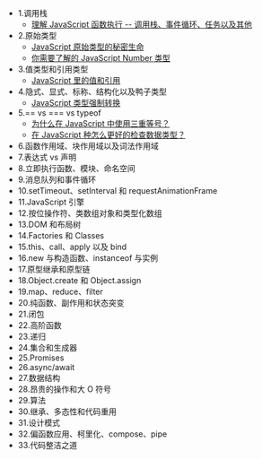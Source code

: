 - 1.调用栈
  - [理解 JavaScript 函数执行 -- 调用栈、事件循环、任务以及其他](/call-stack/understanding-javascript-function-executions.md)
- 2.原始类型
  - [JavaScript 原始类型的秘密生命](/primitive-types/the-secrect-life-of-javascript-primitives.md)
  - [你需要了解的 JavaScript Number 类型](/primitive-types/what-you-need-to-know-about-javascript-number-type.md)
- 3.值类型和引用类型
  - [JavaScript 里的值和引用](/value-types-and-reference-types/explaining-value-vs-reference.md)
- 4.隐式、显式、标称、结构化以及鸭子类型
  - [JavaScript 类型强制转换](/type-coercion/javascript-type-coercion-explained.md)
- 5.== vs === vs typeof
  - [为什么在 JavaScript 中使用三重等号？](/==vs===vs-typeof/why-use-the-triple-equals-in-javascript.md)
  - [在 JavaScript 种怎么更好的检查数据类型？](/==vs===vs-typeof/how-to-better-check-data-types-in-javscript.md)
- 6.函数作用域、块作用域以及词法作用域
- 7.表达式 vs 声明
- 8.立即执行函数、模块、命名空间
- 9.消息队列和事件循环
- 10.setTimeout、setInterval 和 requestAnimationFrame
- 11.JavaScript 引擎
- 12.按位操作符、类数组对象和类型化数组
- 13.DOM 和布局树
- 14.Factories 和 Classes
- 15.this、call、apply 以及 bind
- 16.new 与构造函数、instanceof 与实例
- 17.原型继承和原型链
- 18.Object.create 和 Object.assign
- 19.map、reduce、filter
- 20.纯函数、副作用和状态突变
- 21.闭包
- 22.高阶函数
- 23.递归
- 24.集合和生成器
- 25.Promises
- 26.async/await
- 27.数据结构
- 28.昂贵的操作和大 O 符号
- 29.算法
- 30.继承、多态性和代码重用
- 31.设计模式
- 32.偏函数应用、柯里化、compose、pipe
- 33.代码整洁之道
